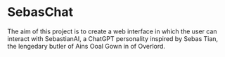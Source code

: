 # SebasChat
The aim of this project is to create a web interface in which the user can interact with SebastianAI, a ChatGPT personality inspired by Sebas Tian, the lengedary butler of Ains Ooal Gown in of Overlord.
